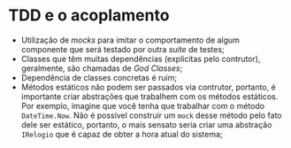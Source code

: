 # TDD e o acoplamento

- Utilização de _mocks_ para imitar o comportamento de algum componente que será testado por outra _suite_ de testes;
- Classes que têm muitas dependências (explicitas pelo contrutor), geralmente, são chamadas de _God Classes_;
- Dependência de classes concretas é ruim;
- Métodos estáticos não podem ser passados via contrutor, portanto, é importante criar abstrações que trabalhem com os métodos estáticos. Por exemplo, imagine que você tenha que trabalhar com o método `DateTime.Now`. Não é possível construir um `mock` desse método pelo fato dele ser estático, portanto, o mais sensato seria criar uma abstração `IRelogio` que é capaz de obter a hora atual do sistema;